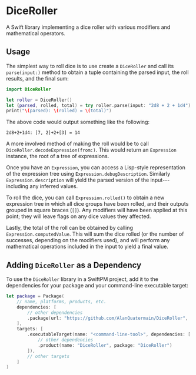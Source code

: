 # DiceRoller

A Swift library implementing a dice roller with various modifiers and mathematical operators.

## Usage

The simplest way to roll dice is to use create a `DiceRoller` and call its `parse(input:)` method
to obtain a tuple containing the parsed input, the roll results, and the final sum:

```swift
import DiceRoller

let roller = DiceRoller()
let (parsed, rolled, total) = try roller.parse(input: "2d8 + 2 + 1d4")
print("\(parsed): \(rolled) = \(total)")
```

The above code would output something like the following:

```
2d8+2+1d4: [7, 2]+2+[3] = 14
```

A more involved method of making the roll would be to call `DiceRoller.decodeExpression(from:)`.
This would return an `Expression` instance, the root of a tree of expressions.

Once you have an `Expression`, you can access a Lisp-style representation of the expression
tree using `Expression.debugDescription`. Similarly `Expression.description` will yield
the parsed version of the input---including any inferred values.

To roll the dice, you can call `Expression.rolled()` to obtain a new expression tree in which
all dice groups have been rolled, and their outputs grouped in square braces (`[]`). Any
modifiers will have been applied at this point; they will leave flags on any dice values they
affected.

Lastly, the total of the roll can be obtained by calling `Expression.computedValue`. This will
sum the dice rolled (or the number of successes, depending on the modifiers used), and will
perform any mathematical operations included in the input to yield a final value.

## Adding `DiceRoller` as a Dependency

To use the `DiceRoller` library in a SwiftPM project,
add it to the dependencies for your package and your command-line executable target:

```swift
let package = Package(
    // name, platforms, products, etc.
    dependencies: [
        // other dependencies
        .package(url: "https://github.com/AlanQuatermain/DiceRoller", .branch("main")),
    ],
    targets: [
        .executableTarget(name: "<command-line-tool>", dependencies: [
            // other dependencies
            .product(name: "DiceRoller", package: "DiceRoller")
        ]),
        // other targets
    ]
)
```
